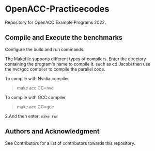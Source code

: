 # OpenACC-Practicecodes

Repository for OpenACC Example Programs 2022.

## Compile and Execute the benchmarks
Configure the build and run commands.

The Makefile supports different types of compilers. Enter the directory containing the program's name to compile it. such as cd Jacobi then use the nvc/gcc compiler to compile the parallel code.

To compile with Nvidia compiler
> make acc CC=nvc

To compile with GCC compiler
> make acc CC=gcc

2.And then enter: `make run`

## Authors and Acknowledgment

See Contributors for a list of contributors towards this repository.